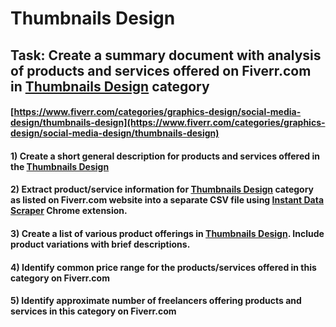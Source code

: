 # Thumbnails Design
## Task: Create a summary document with analysis of products and services offered on Fiverr.com in [Thumbnails Design](https://www.fiverr.com/categories/graphics-design/social-media-design/thumbnails-design) category
#### [https://www.fiverr.com/categories/graphics-design/social-media-design/thumbnails-design](https://www.fiverr.com/categories/graphics-design/social-media-design/thumbnails-design)
#### 1) Create a short general description for products and services offered in the [Thumbnails Design](https://www.fiverr.com/categories/graphics-design/social-media-design/thumbnails-design)
#### 2) Extract product/service information for [Thumbnails Design](https://www.fiverr.com/categories/graphics-design/social-media-design/thumbnails-design) category as listed on Fiverr.com website into a separate CSV file using [Instant Data Scraper](https://chrome.google.com/webstore/detail/instant-data-scraper/ofaokhiedipichpaobibbnahnkdoiiah) Chrome extension.
#### 3) Create a list of various product offerings in [Thumbnails Design](https://www.fiverr.com/categories/graphics-design/social-media-design/thumbnails-design). Include product variations with brief descriptions.
#### 4) Identify common price range for the products/services offered in this category on Fiverr.com
#### 5) Identify approximate number of freelancers offering products and services in this category on Fiverr.com
